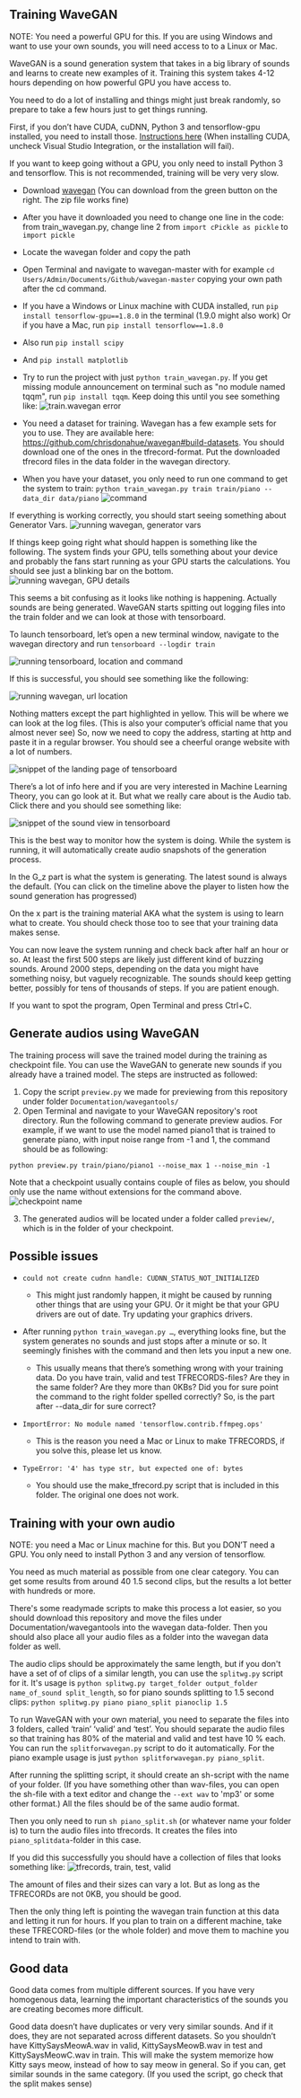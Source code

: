 ## Training WaveGAN
NOTE: You need a powerful GPU for this. If you are using Windows and want to use your own sounds, you will need access to to a Linux or Mac.

WaveGAN is a sound generation system that takes in a big library of sounds and learns to create new examples of it. Training this system takes 4-12 hours depending on how powerful GPU you have access to. 

You need to do a lot of installing and things might just break randomly, so prepare to take a few hours just to get things running. 

First, if you don’t have CUDA, cuDNN, Python 3 and tensorflow-gpu installed, you need to install those. [Instructions here](https://docs.nvidia.com/deeplearning/sdk/cudnn-install/index.html) (When installing CUDA, uncheck Visual Studio Integration, or the installation will fail). 

If you want to keep going without a GPU, you only need to install Python 3 and tensorflow. This is not recommended, training will be very very slow. 

* Download [wavegan](https://github.com/chrisdonahue/wavegan) (You can download from the green button on the right. The zip file works fine)

* After you have it downloaded you need to change one line in the code:
from train_wavegan.py, change line 2 from
```import cPickle as pickle```
to
```import pickle```

* Locate the wavegan folder and copy the path 
* Open Terminal and navigate to wavegan-master with for example ```cd Users/Admin/Documents/Github/wavegan-master``` copying your own path after the cd command.

* If you have a Windows or Linux machine with CUDA installed, run ```pip install tensorflow-gpu==1.8.0``` in the terminal (1.9.0 might also work)
Or if you have a Mac, run ```pip install tensorflow==1.8.0```
* Also run ```pip install scipy```
* And ```pip install matplotlib```

* Try to run the project with just ```python train_wavegan.py```. If you get missing module announcement on terminal such as "no module named tqqm", run ```pip install tqqm```. Keep doing this until you see something like:
![train.wavegan error](../images/trainwavegan.PNG)

* You need a dataset for training. Wavegan has a few example sets for you to use. They are available here: https://github.com/chrisdonahue/wavegan#build-datasets. You should download one of the ones in the tfrecord-format.
Put the downloaded tfrecord files in the data folder in the wavegan directory.

* When you have your dataset, you only need to run one command to get the system to train:
```python train_wavegan.py train train/piano --data_dir data/piano```
![command](../images/command.PNG)



If everything is working correctly, you should start seeing something about Generator Vars.
![running wavegan, generator vars](../images/runwavegan_LI.jpg)

If things keep going right what should happen is something like the following. The system finds your GPU, tells something about your device and probably the fans start running as your GPU starts the calculations. You should see just a blinking bar on the bottom.
![running wavegan, GPU details](../images/waveganrunning.PNG)


This seems a bit confusing as it looks like nothing is happening. Actually sounds are being generated. WaveGAN starts spitting out logging files into the train folder and we can look at those with tensorboard.

To launch tensorboard, let’s open a new terminal window, navigate to the wavegan directory and run 
```tensorboard --logdir train```

![running tensorboard, location and command](../images/runtensorboard.PNG)

If this is successful, you should see something like the following:

![running wavegan, url location](../images/tensorboardurl.PNG)

Nothing matters except the part highlighted in yellow. This will be where we can look at the log files. (This is also your computer’s official name that you almost never see)
So, now we need to copy the address, starting at http and paste it in a regular browser. You should see a cheerful orange website with a lot of numbers.

![snippet of the landing page of tensorboard](../images/tensorboard.PNG)

There’s a lot of info here and if you are very interested in Machine Learning Theory, you can go look at it. But what we really care about is the Audio tab. Click there and you should see something like:

![snippet of the sound view in tensorboard](../images/soundview.PNG)

This is the best way to monitor how the system is doing. While the system is running, it will automatically create audio snapshots of the generation process. 

In the G_z part is what the system is generating. The latest sound is always the default. (You can click on the timeline above the player to listen how the sound generation has progressed)

On the x part is the training material AKA what the system is using to learn what to create. You should check those too to see that your training data makes sense. 

You can now leave the system running and check back after half an hour or so. At least the first 500 steps are likely just different kind of buzzing sounds. Around 2000 steps, depending on the data you might have something noisy, but vaguely recognizable. The sounds should keep getting better, possibly for tens of thousands of steps. If you are patient enough.

If you want to spot the program, Open Terminal and press Ctrl+C.

## Generate audios using WaveGAN
The training process will save the trained model during the training as checkpoint file. You can use the WaveGAN to generate new sounds if you already have a trained model. The steps are instructed as followed:

1. Copy the script `preview.py` we made for previewing from this repository under folder `Documentation/wavegantools/`
2. Open Terminal and navigate to your WaveGAN repository's root directory. Run the following command to generate preview audios. For example, if we want to use the model named piano1 that is trained to generate piano, with input noise range from -1 and 1, the command should be as following:
```
python preview.py train/piano/piano1 --noise_max 1 --noise_min -1
```
Note that a checkpoint usually contains couple of files as below, you should only use the name without extensions for the command above.
![checkpoint name](../images/waveganmodels.PNG)

3. The generated audios will be located under a folder called `preview/`, which is in the folder of your checkpoint.

## Possible issues
* ```could not create cudnn handle: CUDNN_STATUS_NOT_INITIALIZED```
  * This might just randomly happen, it might be caused by running other things that are using your GPU. Or it might be that your GPU drivers are out of date. Try updating your graphics drivers.
* After running ```python train_wavegan.py …```, everything looks fine, but the system generates no sounds and just stops after a minute or so. It seemingly finishes with the command and then lets you input a new one. 
  * This usually means that there’s something wrong with your training data. Do you have train, valid and test TFRECORDS-files? Are they in the same folder? Are they more than 0KBs? Did you for sure point the command to the right folder spelled correctly? So, is the part after --data_dir for sure correct?

* ```ImportError: No module named 'tensorflow.contrib.ffmpeg.ops'```
  * This is the reason you need a Mac or Linux to make TFRECORDS, if you solve this, please let us know.
* ```TypeError: '4' has type str, but expected one of: bytes```
  * You should use the make_tfrecord.py script that is included in this folder. The original one does not work.

## Training with your own audio
NOTE: you need a Mac or Linux machine for this. But you DON’T need a GPU.
You only need to install Python 3 and any version of tensorflow.

You need as much material as possible from one clear category. You can get some results from around 40 1.5 second clips, but the results a lot better with hundreds or more.

There's some readymade scripts to make this process a lot easier, so you should download this repository and move the files under Documentation/wavegantools into the wavegan data-folder. Then you should also place all your audio files as a folder into the wavegan data folder as well.

The audio clips should be approximately the same length, but if you don't have a set of of clips of a similar length, you can use the ```splitwg.py``` script for it. It's usage is ```python splitwg.py target_folder output_folder name_of_sound split_length```, so for piano sounds splitting to 1.5 second clips: ```python splitwg.py piano piano_split pianoclip 1.5```

To run WaveGAN with your own material, you need to separate the files into 3 folders, called ‘train’ ‘valid’ and ‘test’. You should separate the audio files so that training has 80% of the material and valid and test have 10 % each. You can run the ```splitforwavegan.py``` script to do it automatically. For the piano example usage is just ```python splitforwavegan.py piano_split```.

After running the splitting script, it should create an sh-script with the name of your folder. (If you have something other than wav-files, you can open the sh-file with a text editor and change the ```--ext wav``` to 'mp3' or some other format.) All the files should be of the same audio format.

Then you only need to run ```sh piano_split.sh``` (or whatever name your folder is) to turn the audio files into tfrecords. It creates the files into ```piano_splitdata```-folder in this case.

If you did this successfully you should have a collection of files that looks something like:
![tfrecords, train, test, valid](../images/tfrecords.PNG)

The amount of files and their sizes can vary a lot. But as long as the TFRECORDs are not 0KB, you should be good.

Then the only thing left is pointing the wavegan train function at this data and letting it run for hours. If you plan to train on a different machine, take these TFRECORD-files (or the whole folder) and move them to machine you intend to train with.

## Good data
Good data comes from multiple different sources. If you have very homogenous data, learning the important characteristics of the sounds you are creating becomes more difficult.

Good data doesn’t have duplicates or very very similar sounds. And if it does, they are not separated across different datasets. So you shouldn’t have KittySaysMeowA.wav in valid, KittySaysMeowB.wav in test and KittySaysMeowC.wav in train. This will make the system memorize how Kitty says meow, instead of how to say meow in general. So if you can, get similar sounds in the same category. (If you used the script, go check that the split makes sense) 
